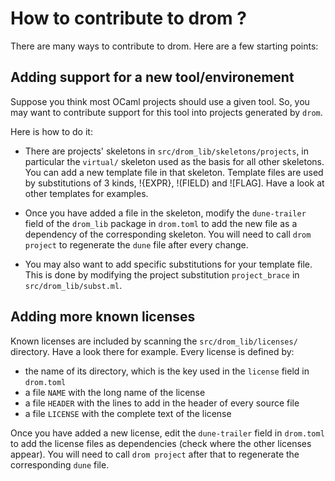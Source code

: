 How to contribute to drom ?
===========================

There are many ways to contribute to drom. Here are a few starting
points:

Adding support for a new tool/environement
------------------------------------------

Suppose you think most OCaml projects should use a given tool. So, you
may want to contribute support for this tool into projects generated
by `drom`.

Here is how to do it:

* There are projects' skeletons in `src/drom_lib/skeletons/projects`,
  in particular the `virtual/` skeleton used as the basis for all
  other skeletons. You can add a new template file in that skeleton.
  Template files are used by substitutions of 3 kinds, !{EXPR},
  !(FIELD) and ![FLAG]. Have a look at other templates for examples.

* Once you have added a file in the skeleton, modify the
  `dune-trailer` field of the `drom_lib` package in `drom.toml` to add
  the new file as a dependency of the corresponding skeleton. You will
  need to call `drom project` to regenerate the `dune` file after
  every change.

* You may also want to add specific substitutions for your template
  file. This is done by modifying the project substitution
  `project_brace` in `src/drom_lib/subst.ml`.

Adding more known licenses
--------------------------

Known licenses are included by scanning the `src/drom_lib/licenses/`
directory. Have a look there for example. Every license is defined by:

* the name of its directory, which is the key used in the `license`
  field in `drom.toml`
* a file `NAME` with the long name of the license
* a file `HEADER` with the lines to add in the header of every source file
* a file `LICENSE` with the complete text of the license

Once you have added a new license, edit the `dune-trailer` field in
`drom.toml` to add the license files as dependencies (check where the
other licenses appear). You will need to call `drom project` after
that to regenerate the corresponding `dune` file.
